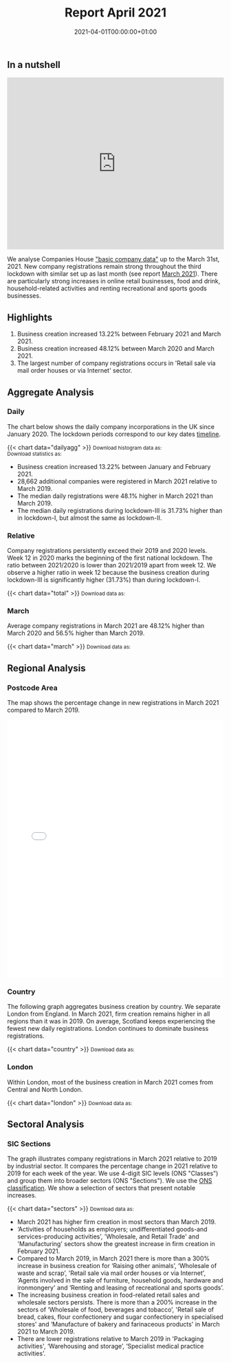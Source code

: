 ﻿---
title: Report April 2021
linktitle: April 2021
toc: true
type: docs
date: "2021-04-01T00:00:00+01:00"
draft: false
menu:
  reports:
#    parent: Reports 2021
    weight: 5

# Prev/next pager order (if `docs_section_pager` enabled in `params.toml`)
weight: 5
---

## In a nutshell
<iframe frameborder="0" style="width:100%;height:400px;" src="https://viewer.diagrams.net/?nav=1&title=Apr2021.drawio#R7LzXru1KliX2NfnYAr15pPfeLr7Re%2B%2F59SLPzazMrKoGJECNFiAdsxcZwcVw04wxZ8T%2BG8z0l7DEU6WNWd79DQKy628w%2BzcIAiEMej%2B%2BkvuvEoxA%2Fyoolzr7%2B0P%2FLHDqJ%2F97IfD30r3O8vXfHtzGsdvq6d8L03EY8nT7t7J4Wcbz3x8rxu7fW53iMv8vBU4ad%2F%2B1NKizrfqrlIDwf5aLeV1Wf28ZJeC%2FKvr4H8%2F%2BfSBrFWfj%2BS9FMPc3mFnGcfvrqr%2BYvPvm7h%2FT8tf3%2BP9J7X%2F0a8mH7f%2FKF1w1JzJKMCILJ3bxkisEA%2F%2FH399yxN3%2B9%2FH%2BvbPb%2FY8JePs9fZd1%2F2em6D%2Bf1Dr9NdnAWxL%2F46aor%2FxtjT7yZavfKVTjJO%2FMca23ehze%2BmTctrH%2Flweori6%2Fim2c%2FvHm9y6Lt%2FhvMPXXLcRPQ%2Fk3iKl92rBPQBHKkXr%2F6I5XcV75XgnW%2B4NuGer3fZ7I5HvfA3QvqzZgUe8LzncYPGX%2BDaLLI87dt1I22o6zfBsZDChLfNoDr0H8pg6ii3x%2Ff5I4eXo86gCSNI7HjwrArRaYcqYi7X0s%2Bl6ou8YmC3HsbmT%2Fe9ysX5w0Uq6vWp0MA%2FxdoNtUkIUNaRxNjW%2BfnDNmyhnrcVlKklIyUkOt9dsYgRsYSb5fdFgp9YOfnK4Z9t6mBHpUNzk8g5FF7%2F1hpO8H%2Ff57SPLkBeoRQJoChxzAvY7Q6NSf37rjUVKlesWTPjM%2BC2aUI%2B2bpmjL0071fYuxGtMDrfNGRsihCawqtRRBEbzlUCfUmvwVHFp8bNmTeCAJpOR5YX4RynM%2B65qja5wE2O0NLEgv67uQLyOlUchvgcUYeV%2BuGQYh0OF7BemOpUgTaI1qxtNGoRw0v9D7X5Ms705AJ%2B91T4dghHU%2Fm5jngzuZn5bAvHbUDzRLV88wMXX2tRaVZV9q8tgIP0keWSaWro4hd7eiYzh732KbRjDd%2FnR1Px2pG2lEmt4soEKoyER%2FG%2BrWWAqQmCBN33%2FQexMWSgPs6h0LTNM693NpRueS%2FF0Lfnx7p7q2qOfgaDdT%2Fo9nrxtlu%2Fg3mIMCxBcvWJBPyBexBWxWB5P7doye%2F3QsMFeS6VbwZ8CwIjx%2BKYCRMBog%2FHjCfTH6abm2wJ1Wk3IcYNfr132MX%2Bz5ZN%2BeLCa0a36Dh4Fxqt7WaO9DdPVW4CyUXw4Ur2yMg%2BJvLsVkbSwhxsmFlX%2BVMP59ev69F9QoShawhUUp7jt1PLX7KktLttaK5PJa3jJVz7qVzIRI2A9Fqn6J0rh6UhRxSE%2FjYLCiJQwNfatmAxNC68prUXiX4URIJrEwAeCc5CA8YC0dXTQlO%2BSsXbyt0I25klczwmmdPilT5UOCa1mMPtOz06J6D1Dl5iS6sdIDhCnBthbpkLfKg63EYWATmHiDyFL153HCqtQMwF%2ByxKXsSZVULHIJjjhgjVDUCCdIaJM6MfBK1KmWRm2slZa1j35SobZZvBudk1K3EdMJNe7CuejiEMtdssHFxcRqhWcMpgLgapbJqVYsVRvv%2BivUqK3shSiAemadI0nvy4AziC3PZAm%2BqrXr%2BHTQJbaYHvEGCN2tRO%2Fnuj%2FhQZqyapxJ6VrJ5ywaKWExjavUH6DC6ncWPE64vAb3wnjEeh9nZ2sPpA5olLD0FYXIeLuRYESzl%2FP3WFYpOJfkfKMRLZfWDM9RvP0%2BqZWgjw0LF0diu2aT5hPi7BhnOM56Xk1%2FrSY9tQp9asuPD%2BiMZ94CFHIvlHsvjJK134%2BkzDlALtese%2F%2F3VqtaiFQRrsot6qkoQMN0BX%2BBhtG41gHPfRa6WTHk%2FI5SxmlEp724uQ%2FwgIzWRIlovEbALhkGUphj7BkoRdbsSu%2B87Qxf47QEt8%2BT6a%2B%2FobtrWRD7gp9w3mKVwgeebpV4gC4GDe8ifZ8QZXQeZuSpzGW3RAvxTb7L8IpiaMa7tkjTX09Hh2VHHwbmvjaNxjgN%2FslP6Y7wcwgEpR6smP9QvHN147VnYISMxT66K%2Bx1DA0vFew2HKeCJhK9a0vj9HXDv%2FYzcejwTjXblUtTL14ySKpM8hv%2FmuPlLd9M6Eg8sZ6IUcBHq5Ji4v2SKcH2zmLPJxIgb%2FnSwoyVIqlLPqchlVa4qyXqff7Q9Ioh%2F31qXNmnQsNhEQDwuqd8OtzreUfE89Pno24cZkmqSBn0fu%2Fq3P7MUlCDwJ6sATCC7Kp3vMrvWYUEqndLepoiMo0YCAQrLrxvo3dWtHVXr7oPh4Y4khDTt8CsKtN4HV1SP5dJWpROHRKRucpX75%2BWme%2FUDUWxZykU0YFq5aID62%2Fr%2BtyP3YAPzEYMNaeZ4TiWhplTg%2BsUex4U18qiMKEMUCqxQ8EsJmzQOazrt2MgDzLBoYkxM%2BOOK4J2CG8G444vKXyxuyd%2F40VMehhzRpXWw%2FWuqdxoimO%2FFbGQnAytCpGPW%2Bo6EJrWRPbwMiYOGOzun6AbuqQ5GQPjdDw4QMzoqn1cOWu6KQJ1v89Xhm3qQyAMdLFQzIeIvE6V4ogHyIGre2wI9kJav1mgy8zPWR33ruAxjru4Ssvu6%2BNpaX%2Fnqo0gpybgyMW2vuE%2F0QwPfwEnp8agRBmna7h%2FjBGgM6Zl9wtG5GO0BVnZ2%2FODCfLuXnDoFlO2H0jBddTzE%2FMZgG6tUuBcB3SSPDAXGwK46Jlm3dfSurJV2BOC7tPtQS5Y4ZDK0K%2B4n7iRUPHz0uKfaflLcRGKl2lgxlMqBWwnYfmCR0xLY5wjLVp1nbNraRanFjg70NmAa%2Bin7HBVrNKCpZ9UxnAqGToMQSX5Hq48FX4aRZxwz3gsI4H7Fs5CXg63wU0T%2Fgdz8GHiHipx1ACxUFEOsLu5yaR44idR7ZVirc9Y4KuLmK%2B37%2BowPWAtEVMAlj12mjoXzfN28Z1UpiIYLt%2Bp0tyxQg2EPiBrsLfPoDbKAeoh1cm9ifZLMBdt3ynUhO3NYoFbaY2d%2BlPuAchyg13DHBbn2vXMDmlqhOt%2F9K%2Bt2fbtp3URV4sjAflHo0J9aFVyWqGpQMAXodD%2B5Snf8hbizD2FTjfC%2Bxz4wbAJwoniQ4CcS9Nyu9R0mTVEZfrpr%2FklPzHdq4StJKPmi4IyzE7mOb4POJNGWVbpJtvHP%2Fi1D32VPlbxKa%2BXGzyBQFfQ4wbCvn7skJmeAQWOSz%2BgrqLLfJSfnkkRrQSUo7L50F%2F5M4KNKTWheNebHm1rEW7Ntfyag47KjX2WBMjkEw3ESblIPSfN8%2Fhk%2BGdcEJeOML36wiNL4QDzBaWf55jpIw6fQsbcCndVIw3QYgHrnzAfUDoqvIli43k9YdsKc9LacEC7yAc%2FIeOA805JGWsvigZpRXm5itcDk6IP%2FxLm4MEYF%2F3X60ibXvGed%2BDuZwTxk%2Bu06xeJ3sa8vqgeE6ObE36IIdjajUYCIkWxMiaS8CE%2FmzGJFyvRP5T%2BE2Xai4crdvKRUphhvUAdvJGJNi3tug5nduRBWZeGAx3mRU53wPk8U4a6qQkAbYNlOdKfq1mPHySUyazLgqIOrAcrInbBi9J0lnzyFBnxm2MJBY5%2BSz3En56qzDlrwKcCv7OkYBvcYnMgtDKkWWKdZwQ1ms9xplrkvr7t%2FsA%2Feur1flYdWd7ec3%2FTNVm%2BknhDtnSt0EzDtlUBHyC7Hi2aX7IfDymSJFZfAEXbDu%2FNzoMXRyAHZlWXrStBsdG5vXQOTRCrr3PQ0fwD%2BzsKA0siYJdtHcu%2BrcdMBmZXvd%2BgYeQvxZT1WfI1%2F2Me3A9VJf7zuocCHf7rbfga80y5rb2BnTEAWvoTJnhMFu57n80fDn%2BTcDIlKhFDm1JgTv3hTrLtodzSymVZfiTw%2B0cXddcxYzcuf2ghDIEMQKFv%2BbotY5v%2FSw0AYBhKfN8Yh%2B1fylHm%2B%2FuW%2F1fm%2Bg8a%2BtLC%2FPqXor8zWSEf%2B3xb3okH%2Fl6L%2FZ1U3%2F8IM%2Fz9%2FvwnRQf%2FEUGo%2FoWe%2F0dh%2FPewQPkfr%2F4ndf54yV%2Fs%2Bf8Gk0b%2FGyaNdW%2BzdPUOBSu%2FK4h4iSyG%2FUdNsvyj5h8lb9P%2FfPwfhdM%2FCuIs%2B0Ol4683yb7WQ76%2BBAJY8rJ%2BlyH%2B6r77%2BkUxgBYvafV%2Bvn%2FBP890b%2F2R%2F4mf%2FFs1SP4f%2F9L89M%2FW%2F1Mg4F2aP8PZ%2BndiWPC%2FLP0wDvl%2FkpO%2FF61TnNbDJ0roP%2B%2Fcj%2FOz%2FwP6IghnVW%2B585Z%2FTZ1L%2FEUDxlcaiu5PxKSqsywf3rJl3IfsCzH8iTv8L5Svl%2Fn%2BJwFD%2F6uAkf%2BdgAH%2FqwQM%2B%2F9mqMa5vH%2BGanLYTqMkpIoP4WkyB8ROt5csIL%2F8JdjruspnqVnSDu6kAOjdsJNmpFZm%2FWYsVpJ%2FYivZS08d8vT6YcmeFVKtfGTSe6df%2FAi3Ilr9wHZF4aCkJEHEOOChjAjRunmcFl%2Bj0gjrRtQo7mNomjqQSxZD%2BQeQ7ud44AiFjwN%2FDsa8KLUjEoW8dszOaakqgNqks51gyBPCsOunVpulYCObBn%2F8CmstluKflEOfLywT8W0DwQatYEEaV5hqFH7hEmAFuoaEbyzWGYxIqt1SALeVfY%2B0Vu5WNfyIlVd56auHvsjK2v4VanFy1N5O6Mfac4BpQ7BOWzkhQieZnC02ubdFOEIiOrLD4GXyhGjwqc8glsKHgON9oHBSRRJaRxhOvhiUSTvbx1tjKGGPWCIS9aT5pgCnoPp93Nl2W3guGQSem3DjAvNEVZUVP4%2BkDISs%2FxVh%2BcNHKbCRt89r0ZpGmSCg9sAqKwgm04xSWJEqniaovIxPT5k0OoL5qqJ%2BDCc8qc%2FVVDDdgiYWiImP%2FrUmpaF2f9qvR%2FIK7ikdQ2inEOIMOU%2BcOYt%2BM3k3RNh%2FBo7ZArJaZz93v%2BE1eBVY1dc%2Fhj6hQnnZjK6OxwVSKouFCrPXM6GHzzCyOWUiWQbdi00AbkrEiFiL4ADOt%2BSbYLFC6B8QWxg8JjyqdOJrjy9jDdAj%2BS2DDyGUIetEWK%2FxF2mk0UiI0LXHYAoi6zmbdZsvly%2BExhNubRp83Dke62dKovA5%2F2oVjx1uvmdk3XtgSskybzfMtg7i%2FmG%2Fp2BYsUIrWyPV4dBfgMvfBePm5BYhjCrHVoOpma8jv9jKKBsOGToHfxs3aIjlDrEUy3PP59v8xe2K57h%2BQVcrsSjbnyJGUk6FVT2wFgwpLreNaVor%2FSBvBXRO4mnlQubAiTuiDcilH5zyScN9dZnmxgNoO745zkJlwft%2Bkexbixai8Qg1qdUB8OJZYGB2aBYZ%2FeTKwQ8t%2BaCe1QKHESy2%2FCU7QjCNSsjxhtYDwejAqkqOKbHnL0Qk%2Bhx%2BXmYwVlx0UmNmSYMBe61GewgVe1MzFO7bnhJcPyJ6ySo3FrLXiVSyvuQ1%2BAQBAIJkYXzcAE6hkE%2BxHgRRaNiopSpdV2rHBhlt%2FuK5wivvAhwYh8wh4Rbd7UWL6%2FNxhii1PiD%2FA1oLdzf5l8LG8UFnIuprp8jnboeSKOqEffXhTznLi4lcV20sPAuirufX1ckngF7URdJtrv%2BMH8nHUjrNdQDaXRA7VdwGN1cFyEdNNm39aM2vVEzdc4P8MSQRpb1QZBScdUOcA81Z3C472WbeW3AaiY8cPIdf9JIx72zgHE1qnKLKBw2BzoeSOQn4aae3Wmpywc317DLdxwQDP1fAc9laJwAXknPOB2mrTcxDV66Thd0ylXaISrQAXz%2FiBp2hpR5X7NkgpQDx7WjHUJrIwQwG7%2BstNGRFqvIxtB%2BGPN%2FmFwMKwExGPp%2FH2yKyGJDgMFZypLAez%2BzPPy9evDsoQliVXUQvaGNH9ie7K%2B14hA7hZY140S8AyzCXsLw9mc94Qlv%2ByuApu8Cf5F0M7c1ZnJctIj0aGbdcMOvD7%2Fps4qknU3sw8QzDR%2B37HAnM0lyyZlP%2F6tScy5BfjL3IwBCjQLJ8pLy1XNEGQwvC1WuzGWSaWKqHrvzVLGBseG%2FEf2JYkuiglvD1yHNbNZP6hwsW4g%2Bjor2b2PfJVsqki%2F4w%2B21%2FPGnV25g9jkaMUFfa9X2%2BFQSi8uZqesryxGquKK3t09XzQ%2BHw1KSRSjaknpdRDcG%2Bk3O21caxQyHm%2BcEXMxmVMZTVYXNROQDV16ptv4%2FaRodnmCXN%2BdCaylopfHkBZ61b14x%2FL%2Frn53oO28aBsS830Fu6ywCLXcmSEMxfjMZiqwnjp2qwHg2gsR4wYzmDn8J145NBnBr2aJRZfJzOeo5YIMPeCDd3JXK6XL4fpme9ZqmIQPbHoKfI0iyi%2FkK5zcNJbAjQ5z0Rw8fAWTACoMb9WFYcRzDDTyEU2etUq%2Fs7AsBJxFX64QIZWH1UQ7T16Y9NeVosaTcIvWwFCD4Te6I2bweNEUNpbAaEZ9zNszvG%2BLmlYTyk6MfqZ8qy3MYdFYnQT1hgTdgIObv9oXS%2BL56DnyaAPgdLnCmBvDoMIZ9mwVifZRTSZHter57jjw9UqTqRzXFjMM2CWR%2BxzajW%2BdrZJk0YCexpgqEc4BKi%2BnHbR79rF3%2BxLAs%2BYrcBrimO8%2FayYcSyjaxTqalJJrsI2RuHQbMPYnfEL9VlA29VAZVOdaBql%2FMqUMwmP5sWWOx6RdsYfkT8riFjMHLDBr%2Bw751t0pF0UWOn%2FYVjHMGG5e%2Bsrk72yaOAw79AwYIhSBzGvCdLeMJPSl2lo%2FYiqXl0dHsadSJZHli4XnF6ZAy5YiFM9ZnoZlhceijdAogwDp0O20UahAQ8mldTapdhyqj%2FMZsll0bYoRGqE2gmVFvesbK%2FbAytRA5cCqkduM%2FYKPrqjCFuIKqPgGgbd2QKOfAZ9EpsP2fhMOHBD%2B0k2dpgQ%2BT7hh5RGKogrhpLVkxZir8yYUQmR0e%2Bx8Un2DbAN2GlSIv8a59sSjZhRDYm%2B1Y3c6ILAY0RpOiBAtLaVLY6pOdp%2BQI%2FShQVzH27XAR2p7TQe6ES9%2Bf73FQqjPBqMdB%2BsaL0xDjSwSacsv5T7V%2Bkkre5vXNRVLpzLIFYKmtFLC9Ozp79lQhusU9a4mw%2FUMkn5cHp6Kv7Jdw4L1R2Uh%2FsgzGFf9eTH330SxcEgb1cVCymwSwdupMfhsw277FW5AjnzY0%2FFLgqlpljbdJWOxIOJ6VjMYxqJ8zGPDVyJ81f68rD4C%2Bu79cLfnAQIgsechPgkM9C4amxtetTTpNpEUJoS0ZkuDzoEBMkILRsyZryA483WeHxHPS5geuZ3COc4XKStTELAZ%2F5riR8jN6wOGKi8lkyOWVeo2BCc%2BrzlkyyU3tub3GOW5WXEyB03EkKyV9yZGRPaTd0%2Bss%2FtCkaVOG2gvcY0uRUP2cW%2F67erL6QhuxWp%2BP%2FFd%2FgJV3L7jiWMk%2BvraWRD7ArJZt5nN9oNM8QC%2FfcyKlt8jtn%2F5SCETcGB12WgCNTf5mmL93jXES6%2FaWuBmgeXvVvspcIUq%2BBoyuS%2FYbgbZ7b%2BqBXljwPkYiGZ%2B2jYkD4rR2NKbMyChDESh9kvG731sKK%2FsbY3DYiV4oCU98dIGBy9apu%2ByuO%2Bt5RbS0hbnwxRwexL9YWBWy8g0L7a1if5B3Sh%2BzgoFpdsAPeJacSFVMgHaQ%2Fx6nRerY7ycJ1kltvAHhWwxnV00ApzTxUrwQxbC5%2BrAQS1PdLadyvdeLSYFb4iT9YY3fxB%2FWTsJE0rW05tyXueqAQRm0zHHPhKkmyM0KYthp0Fm3OT3ehGspbtIJlC0SsoCjE0OgYoAa6REKElMTlk0gsD0wbK48d86pHZJvNC2l3vmEw9Tg3hVsk2Y4ZVgsn20D4N1gahX5dGMLMm8M6uXEfGim4Cqxa1Vw3bRaRM41sGKtYGsCatPkFyFyngkCU5v7ScVXBy0l1W9Pj67Z219zo6iNG2%2FrHahe35yJF9o0AOPMnVr1eEBWymudB72lOnhXL7rkGfxzNpaRE1VIXkAX1XSlAbT7sFu%2BIO%2BPQl4t7ZvGRpSi5UEE0I2O7fmKq9Deu%2BxShkRTbpB6xNW2lVB8FKtbhem6%2FAiLvCNi5P1EedyrJMpCG27Bnp8G9RrcYtuMrJCmfiVP%2BQ8eSYVgPAoXPPvqT1LY9vAGRnmJq%2FuIjJ%2BmJqCrS%2B2UkPJmrNVSAskiUbuBurR8ZxwXv58ElVQR0O3nb%2BQuBqNxX%2FB0X4BCZ7iR28wNG1jxMuT%2F4d1PrPmF6ZUFPcHiZUOVv95nYp4Mq4YVpvTBIFwvWLzqvCecPVWmVkqfPmzrGQnIbIiUER8zQacs5FymSwzrEVwv4XMA%2B6npUBEBEX9qUH%2Fsv3jhsjtlQyjRWG4rGBvY4OK41eKeJJeMSn24TQV%2B03lFbzrI%2By2nQ7Ayzxy8rxbIO96HJC%2B1yBxh%2FpvX3peOO%2FRUfLze%2FAOcmTdjXbtIXllXCt0VeIZtKHwfib1WYziLcfOLTUgY8LUHApS4bMOR5vvVfMa62L9AX4S7c8AvTl1G15d84QHm7GtEf9iVbqSerMfzatlkn6AMox35VWVTFwsy7k%2BzjAxQ%2F8hmnY8094vjndKn9Ja4o%2BUqWCf0lspZ5PsQv%2FZLsQ1WeA1Z0SQJ13hdvpY%2FbXbj0x8YMBWoD%2FOPyfr687rfTNXCoTllzY8mSp4haAZ55tp8N7Tfmjzi3DF8%2FnZeDzhjU2wINESHzH07LpGnPdvQ007KS4%2Bn1n7pNtY9fCRpDWeeXXky4bCRZGxVJgQ6KEi4f7Zj2B4jW6cp3a1OEzvGFZjE%2BsVlXAAH2L1LF2wLuAZ%2FADxicu0wTK%2B1uswP%2F7QrgvpAAhg4GPxd6%2BLngykug6MywyuK7TTFnhd1PNLcLIPLDwNVYDIkMfSVx2Y5Q62KC9tI0sKGvq4dFF0Ezx4yVY4NJxTDK0LJT2stp0LntyTIjhOP14yJRf7lK4lR%2BXk9Fd%2FWSbFIahq7ot7XQn67%2Fwua8EcSvHw2YbjkcHonYY1S9weOsTYAFtkFUWtfs5IuPJHaa10vNWbr84eXQoMEVXxhUwE%2BpBHtQPBn9CgEy8jsfBTJp%2BUmOvTCvezJOpXqOAX22x5nozchJv1zGIJVFCt%2BWFut%2FdtxBeZKQHGbz3%2Bx8tLj4vPLNMJM%2B6Z2r1U2BirZajem3jDKEKIJduICjgn%2BgGp%2FNJQ4QmVWQeq2PL%2BX3auzKu1jfLemFqeHUlbHWTvOanPwH4b8o2oiV8NsXmq4%2B6fTuFCXHhD3mB2qicGP8tuYakrDS4RhexzWwr4e6sdcX0Ov9hMZ45JLFZu29G%2Blt%2BYkZgTp1XuIv%2FaIQCLpmL788aaacZviheb4Z4xH7mv0cKTZONNu6HN%2Fdg%2BE31uuqRFWtHvJ2nsUs1HkYeb56LZfRUpJW3TxwP2tBX6T9%2FMTFeB380%2FrY0GpYMM7zRcVQxhacauqdv1GoKti%2F4bS4jAUdjdd7gINjEn5KzbHQ6AWqUfS4Nsu5bQvoS1Rys9Rpe7%2BX5IjNDRz6rbZDmd8oBMJ1Px0fQrme5YvRRt%2FxVZzTJ3v3LmW2kC9E48A8Il2o6u8mHZyFmfy0L7xxi9adWSaF0oMJw9vl5JbcG5gMA0K8Ogi%2BpBdj5DFQrQXyGcoFgj7N7YE9ozN9xLATcMWsaF%2BXHsvDnH87C2hOyZzLZc%2BFyZvMDnn8hv3MgH7o9DWZJLPThSKfB06jyFctNs2Lqr4MHtTTEqgpSqTTR02MASeVvAgBO2avRPpbvpADYcJmFuuhePBn2Cvv9EFMXHdwCvhf7OznPesnaoNf%2FlrZyfgCxScPBVBisZO%2B3BofG%2BcPq9Cai24R7CkiwVlmOUofezS%2FNKfwef%2FbQFeYbfWy8pPfCfhjdk%2BffknQxNBqkL4jyot5%2Bu2WWrEdv9Fqa6Om4bNn23%2BC89zO4d9%2B7rLuVsIMZ3aauu3QOPd3VdXaFAAf0qEyys12YyLCuUf1tiPjkdGV%2BJuk9ceYVC4OxDgoWLD0dPmDloB%2FOY7z8yvSIdLx0TFfDa7PtoPTmXzL8lpKW378GghCq5NR2X0h0taTHP5R42652UwyTeDmfCKstdQ8zc3KF%2Bn%2BIjXSxfNjQ8%2FP4nSyI%2FK%2F2x%2BHRGoMfDIB%2F4eKjBDFHQrrS7lGEMgCzovcqpiDI4z8BiyjZEx7L8JSpyHScDDq7Nc4Tf41ENxtdcYfG%2Fbp79ZcYC3Iw%2FEUVfux2S%2BOJjtYPGu729ZegZIYGstGzADC%2BrzkUvusdZCQK9FTASVv4kOIGQGnR9hVsbRJIc8qqAakn9tcCL%2BG%2FmzHQBMfGF4e4nNNqUNUgW0CF2UP7KPiVjlKvEfZIXdDs3uH4578PprbSF7FElztNpApGq1JsBZfch0OO%2BsYWQ8KLs48JXHTLKXCNHofDQeMPmjDoM%2F4LZpK%2FD52JibYK9lcp7rkOnKrEwO%2Fv4gq4DlWSlKpg1rKtob9uJRxqsDp18ro8OQdH2MQBJEL6zejoeHilkyp7%2BfnKuUpcUd1EdtzRL71evQmvxHSznNr38NEJiIcaQmExfgLr40pzveZWw%2BMwYysiGQ8L61cPbz4ifdjria151mB5wM%2Fe6c79AqIPJw%2FmRz5YxEXiC57mn3pbxQ%2BH%2Fl4%2B108W6kG1LMyBsKSdUM8HhsKh%2BBURP5wQbnyHCC%2FJEse%2BlTK7mwyBLFkcd2tPqYCfwzALUIXAw%2F9T5zms%2BUA7e4jXDcM3wb77094nzgF7qWdMNujW6pKE7wR8KcqIIh%2FXh9ufwyBLBOLLj409NgIayA1omdQucDoIt3peOqNd2ZBpOCaVD%2FVj7upcQBnp0Vk5RiTDkkRVUUW3pAk2EICSbC462pd0GdOq3aAffwgr6OXlV%2F%2BKP6g3Yit6uva8nYFxzmMn%2Fpn82RPlJAPHQ2U%2F0LubknSmsYT%2FuUQU4qZUmkSNz%2F0KvUk%2FeqQigp8UWxGjeJ4BRmyfSFE7%2BOoL5jvT6U97uxafpYkcudjXH7YhVpjffvkLP2Ej1kYEiJifkS0fvFZRy5L9wZW%2BBnUlzvnn%2BRVQbU5EDmhdTwSrrSQGCLn8PUq0OGqHz8jzl1fVKGrIDVqN6sO5vqyDUusXNVTbPsg2GRbev4gzJxMRCmruLH6kz2nHM83bAVlfpL0%2F%2F7UOYz8b0%2Bd4%2F%2FT1Hnyn1Ph37z8W84Tm%2FfxHxX%2FY%2F1zeoD6strIdP2z8h9vUcchG4d%2FSXb%2F9br%2FkoL%2FL83%2BR1I8G%2Ft6iLf8y7IX9dJ%2FBw%2BW%2FE%2Fi%2Ff94r90PcAF93IxL%2FQUVgbH48u1%2FSvN46e7%2Fcb8f%2F568%2F8f3%2F5xh6P968zJ%2Bb2beRV7%2B5Prj4RVtQB%2BX7UvZ%2FzWM%2F0jar1M8%2FDeD%2BJ8U%2F%2F%2F5%2FT%2B1%2BH%2FWgv%2Ft%2BX3y%2F5v5fcX7l%2Fx%2BHJxpdA1fUIsmcvjwycRMzmUrwmkcGrSftn6pLi8yhLC0LIlTeR6lEKVzDaelqcKkBkYORoVm5K4dffFiLamlN86Dk40PEk7NbjubezdThffN4kvSPmDLovC3Fyxg8bB8kcvbwcYM4g%2B7htCNTiCKoi%2FH%2B7PjgEBJOCoBzHgVXHqk7BSiKY4E4UWTMA56mrd9%2BZ2jIFsH2Sytgt3oXTPLQorkXqFbq8Mq%2BqaBEn%2BrKqAiseaSzl4o1hf4OfWae4ORTDTZl0OsDtGTieD8ApDs7hyrPgJeg7GaiWOoypM4Zj3HCjn8TwJMHe23DtILnivFU4l%2F5KoQsHnlESjJ9Bd04ATty3fzXPLBr1awjutPDsolHjwtEvlSf2Q9A6pVkt9Q765e4yZEfOokKsJHF86gRjVWA4yQOxVp8dpkT8H43iyJUDUD5fTDV1Uya3dgjTw3xc%2Bw8oObWWdiRwYDm7AKljFNDBCXU9T5Yg5Ti4az245fsLe1SuZ3XJGuhusAeeIWYOt11ET7TzurSyUtlNaGglyAtJ8Ni4ViLneNrss3fj46RarF0oWuxPH%2FpNodXPQdNLFLrSphcL7LD0lYJruZO1tJhfiZ7S9IwxiSCUwNjkofoIYa49odXWKrNkRVVHyO0ouLsm97gnqhZ0ePRgnz2J%2BI98H5nfLrREBvANwC7bzePyKkjavtX7fO3CrJcyr5iZWT6Tyq3Brqt7bMBHzfIjHUkhXHE8wfGkHRZQhhdyAKI5H14yzy1f0oBzBOeORQHxQM0eZj9iXjei%2FWca3lrCf2rj25eL7O5EY4Av0kUX4tbOX8lKLFnJ3t1sQzXQYw2lILVo5VZWIcks7IlghL3UfjNUP92773Y5NN4KvuNawF1H%2FCWdamNmnU%2BA6WZHZgMIP2gKFPvsuj8hBJnayX09dPzScBzBqENwDyRbvkz1HtXeIupjgjlikcJOgcea3DYcBjQ1erw%2F%2BT30ZYdg0APvfjGRaj2RQTLZqML7A2ZqKMV4Ts0UdKVd2YnD4jX0l98P4%2BMB4fD7N%2BKTqyE8U4a8NtNAhqhnqCmAQe0NPTkQ4a9I46ljGO0%2Fk4TkwCM9INpkwjnZsBdhdvJIO365dnBNfvkfeFlROZNnK57xlZ0%2FBFczmQtbPDeuXQQk7jytFtu1pdZfB9slkDhX6uFRnh2dh531t7Xjl04N1CIWD3QaNhtCn1vSF9XX%2BKdjKmnB5uws2WnJPlJ3SidCT8VpNY9Vp2wXtp%2BD6wLJ6POmDnRD3eKBolLZrRafJnP0mPAh6qJYV2R4OE27mwu95%2Biszv4XxQk6Sl%2BCEpu6mcMxqmDeX25JUx3IvxSLKZhRU14E6M9dh4%2BVqbGwO35LasZ89wpZ1OqPqZoTUhvnowSpEzsPKXakBTSkdBEWNh%2FMOK%2BHdnwxfqy0%2FeffSZZu8FGsknGfkgA%2FBeGS6DTTox%2FfXT3qxMJmY6QLXy7r%2BdjPadGIQzAg1Y8NFvmZ1Tm8UqTtFU2BmdBWTtqe%2FOVEy61Df73qKZvz1eeQAknMA2R0eQTvpjSrwx3gXaF0vRjkSABe9ufjIuFkpgWUH7t4dU1mwwyB7SitV4PZNDVONK8Bk6Pi98olWx6tuIpJQTUxYDmclVugvWDzCdSRmCUDQV4h2NdAmH4Xcg%2F0MUZ7IyIjQeDbdhN5Psb4%2BwNedDNAUUl5ipl0J12IKgPzkt6OSvCfCwP0F0O0UvRlkHF1vYrlc2MJkV8Gz7Q%2Fey8DObhgXAIcBm5s%2FQ6MytVOp0Me2Hxtpn%2FIuG2j03uSrwkZeTtXjMqMPXi8E0sp1bMiaT4jIw2%2BLGF5SrWS7%2Ba91EQSbjeaZr8weRC9f4VywKAPgkDwmLD4wKEk2Ino0kvtqTFT0f6aXTStHg59mz8%2FDzUpEZ2jMq%2BmA%2BWubppXLaxIDPjW8Wa%2BOxchCM0p57UZJtHA4I84ok0KPPfVugPRGjkaRR2vhjXbZ6IdIh9hPC7mI8Cbele%2Buttg5%2BrKpHGB55tYgYRQo99SjUJ2GM0XdSmxosQcwXg95JVs4vMvNyf6Jf%2F6MQsu1PLgUg1V1iFl3Tadt9G1753S4a%2BuXflExZzJeWtTCLsN5%2BVWQrjQrOnne0ZrpeRB3ciovPdw9WKOFqDmYn0thvrcLh49ulIl6Co9iKDJBfriIVfLC9Nh8J3e64qvVilzoQ9240dTAIiW%2FTwctjj5g759tzBQe1weDLIvSQOKEHBgYgHvECC6Sx8sRE6Al7H24HEbJm2P7ZWwf2CEGpFZcFeTT7z6F0mDaFueWtEhV6%2FpXZPk9rcZ8n2uX4pvZw4FPsXxbff0ZMCx7HI1iltO1Jsf6kR2RYUaN7ZDAUrjn7L6FYSQycD9LSQQkaQVHzA3P5e%2ByOh%2BB914gmlr70LKV%2FyVdJPIFeazYIZqEgySIAUOFesIsiXJzP30ycYNk1OUhi4Rn4XMGqqQEnprkDfWyoIIsP8iOfaGZincNjCirm1yPMMBNNaJ8Puckuw4eSsHJeIVJrecEB81865w%2BuG9ezwjjCp0hMluRvvNOjcgSNJ0m4RiJol3wEFT%2Ft%2Brp%2BlY4T0GevsWWqn4TrSA5zqMyXKsl%2FTWrjFRAXzU970YCFMp386DTRNFxCLy6SfOhkWjMpFPIcJGo1gTRZGM%2Bt4Xjji85BGsw3qzvpClfWkPx7vJ%2BBw1z3YlMr%2BJym33ywgs7mmhoJyN94JEbVd93nqB8HLiyYe0GnG8%2BaFQW6uqpRjiMGWRP1pUNmNFu2hieOBexKy24kieDs0AvB3Vu27Eo6pn7Vjh6mL7D6yaWeOmB7iMKGZaZ45AhWuGG2flselOv4UlsRZjPOuSoaMmT1l0HtunaNpOG1utp2pLZ9Tb5KbttE%2B2XvurUfqMMiAVWNSddG8YBdyQeSfgK9P8QO8a4Gcn10GTgQnINKZNzSf%2FmLLXFEE9%2BaJvFge5M%2BQ5fQR2ZA%2Fjqdpwbtx0RLZBT0WicHpPH6CFAP9gT6HRDe%2FIB05%2FkID5IqIiuh1EKb0Udrr98LWucSJdkXvPDClbj9w5y9RdfwzxYOkFxHvZ5HG1Ejw1EM4wu1%2BzSvEdsuJv1wVuDouYtiol4a7OybLwXo1j6ecPiVqEtiUsP9UjtrvDuu6ZqaYSNz7TRoJCGNHBv0N83iA1yosjp%2BCzN1m%2FzJ9JOZJAxhO%2Fn4RRYkLdSaL0HWEe2ZL04q1%2FnkNXTOwPxeV8YqeYtHP9nb2%2FEKlvC5%2FfGeQ0fuqL6e7vufI5V%2B70Vi0Rn3XlCxdb0Xn3FlYuq9lKCKeRcl47h%2FWZ33gp7Y96LBvgPQPGA1MaeOzXvhOsJ7IQBUaL8XpdC%2BbQjm%2BB2Y%2Frf5%2FatVCaMzzxqZwRMoaFnA3Zhq1fpOvP9sBseXjAVal6cfLvnhP2sTjmNg8oAnBMR66VTRV9bdLqqS7iLkrEJgGjDJCmC07Aylw8YrZJDVdzI9glsJenXsjG7EUOAOCXHiYsckC8DkYOsUN%2F7slCHvT0PAy3HAxWrHq16AeWil2GkrgO%2FNbD1V7Bsc4yuvIXhyt%2FJB2VKE7abW%2BYXWfIztSqUU87DrgwbWMvzUqanHAG4%2Bi9uBjaxgN62SDoTxVsz%2FMtf%2B1Wz0GBl1vgwu%2FXLWZ%2FaD%2FWJzQpWHy%2F%2Fp0ZckXnMM%2BX%2F8lxAkwL%2F8EoKQ9kD7tS6f24kSSqq88B50%2B%2BDqmbKBlK9DHB99yV9zehCvT2Jj9YI2t%2FXzLoz7l8p2Le45etfEv0V0vUDof1Bm1VzfFS92JqxXLBrPURk1atJa3UbOIhY1%2BppzWbWSznI44GVY5W9mi%2BkLTfEf5X%2B6LxXSPOaeDDAsHjQSUohIYeL5warToE%2BjIswqfY0wOxZm%2FR1nY7RrxOLxto0TTmeRsjUtOfRSphqC%2BpNT%2FjKg%2FpYTq2AT%2FZd9Yo6qc0RoXUz3htJlYB5EsEJ8Hiih%2B1hDYPKlZ76M1liEtAofOmOxXt8mFxx8FzPT0rQqYppH7EwcqUj0Gsi%2Bbab6C37EevqM%2FSH4muN2AA1TEaaDjEAYypdkgMMQDXZFRRLvsg1TyU5VVnkHxM%2BWmJBin1NmBSPIXcJAL3l%2FPqYvY0Gr1zcO1b7J3RIsINMdrlk8SlFIQ%2BwboZHCLydk6WfjKQk4Lia8VU5gi%2BbClW0TdmxMv%2BgMj9aeJWgQA10VyzQv2WlOUorn848aIAsDwX5%2BeeU9zArGd5a%2Fpttvt%2FrqsM6mMLPvewUNyDWaosRmSpBtUD0l%2BeCJOANrYd6S9UDGX2a%2BsKtKUIAIKbStOesT4HkvkQY8xpRdstg5GxBr68R8W0TKZz1X3QgDBQuL85S3fZBK6fY%2B%2B7PqL%2B36SZNHqS9a%2FhwUe7Uv9X6ZaV9pGpsDr%2BP6HORovIpJR55%2BPPdh4IYv%2FDFz3A8YdHoyY57DOZslBGottNWt5Pvb78Uk7Ur8ckLrXQjb4K5kzTpQvxFLbo8pDBwur4cKl2jfKqQwwEFoNBvZWPFKGicH%2BFa%2F83aAjoxDZa%2F6bbq7oseBKtrzW9ibbdlYM%2F32A1DATDQ6J%2BvGScze6xJAG%2FB%2FFOdAhuQnoFKy%2FF6etM9aD7tOfth4hHAp6uyKEi8xTmb0eDj4Ajfr7BimFK0kwm%2BfpoQFktev%2F2Bbe80Wy13HX7%2Fygo%2B6cIjEb0fTsC9mmTtMFRxDxqOrneovYpKw4EbTysQ0r%2BpN6fq5UKjut%2BAYkXQm7bcC9MJFFo4giNbaOKpj2S47XFBInIQZFXw%2FgiVHFnJjbRNwn9iYFZ6xYXsLoPIQ3zY3vgxSle6K3hl4BLKd9SBuDuMogG7J2cAfAgQLhIja5RUKhfO5MN3ju46IsAwl2jfQ6Ozg8rFdEfQwYvFT%2Box4SH%2BGF6u9qDmef6TQyIf1kSxBTSMxfaAOHbKXfF5s7U6tdpP8dReddJMGtgglAVi5l2cDrCvGkPs8aDsInqtgvX%2BwdbRW2H9%2B%2B3JMVgeEzR1sbNhE%2FtKjEbdN10747WIs5HElyEwYw7VGZpVYGB092ked681riP7GuR4MEQOYvkQHnUoqciBr7IPLA37xcIjEuBncS5aSxj8pZm%2F8o3Nwu4QzAgvtI6VlZ42JxiZBgA0vJzsB%2FTcSlbDwP%2BXFkG2PFJhWw14EBMFcLiyYQg0Ztb%2FMU9IQeC4%2F2Tqh2q7mYuoVJq%2BSXFTqO%2Bb3DlgINSRkY9jUfdgThIbz4SBFok2AgxLllWYvr0rdmO5qrynwWb9Pj1%2B%2BzhY6tC45NqOr0OpPQn8EnKClzxzzceltCs50P8KqDYcaliwA95SsHwbdaInkfCgeMq1wk2EfDb0D2jZx8p12HyosHwx1gCSpQibmGKR7H7bBB%2B56J7a%2Bh2H9ZWLe8J1tF1ws0YL5A9s65k6%2FHoREuZSPeZ1d1MqYw4q2J1quEPRxB0N7VIPWand4IE04otOnJEusYk%2BSL0RmgOMhcHa1vraf%2FHJz7cDNUJT755107Z%2FTRj76K77s3jUARVOnzO4zBPBYL2AkNwBGfPkjNGsYz3yKE19UDalq4%2FtFHIdSYU7NAwzB4leOU0T0BA7wZ8fBJ2ODJMWpMugSZ27RTD2oO%2FJf1tSJvhSydRF3PKsyiMlXpW2f1ZjVP5s3U1GW1Ox1sOB9EJRc5ol3E2a8XnliFFf5yvshbln5hYD6bPgRjumT7Gxh6BraHTaFkfCLfp88CgL4Osty6AD4mLuxqJE%2BAyKK2G%2FHG8ZbUBdjHvB0XQYMgkTYrAC5c3isGwWUv05QCJwsKLabmM2lg%2F7sgW6X73RVQ1RHqUJ%2FCER560dn6zp26ZfrDL8pGoPqRS7ZEztp7J7uXhwzE0lN6HVs0dJPJkBK7%2FuAmvAJewg18RluL2gnXfrmFiqhl9mKgUVCBlxx27cl4RfiYDLS04znwretpPxz8oMmFwUAKiydQkPoBiRoZ8ZbhO8YRk4dE4uwcumVBMZuJQ2UDiZG%2FFb2qMlGDjR87NoWv5M6WeFBszrhI04jeFYqJ1x8yXC9TvpxPhlLbsJDZTHj27qclJQUcSMwwMeKBY46nsi88%2BQX%2B4ZkelquMoSKUFsiFYJmnCnOm%2BXu12U6H%2FVdZwWmxkaBEd69Pg9PR3V%2FErKg5Hlf1LeEhkSJntNT4DGRsmZmcLXh%2BoWVbv5T%2B%2FnGfdBQteSSgas12O5G1T2zyRvuD%2BH2oSnI%2FHiZnDRRorfZS%2BE1cXbhRGa3evktOj38PKne64Ex%2B%2FVxldZBpoveLJnTuYATb8X%2FdiY14EZmyblr5mDHl%2FM77zB4vLCGSl2j%2FAVA1JU2OwpUo%2Bg%2BNyE2j73Mp2yNmp91pKABpd7Ena8SlpG0R6xPF%2BEr33aZHqMcK0LF11AQ21mjYsbdkWoWsviKrENGAQNRnDCcp8wLVll2yr3EQU0yBgClgix4%2BTKOvKplCQmS7usPCmeEbNdrcxDEXreBc6zFFM5LMzQr4homlSyRFWzpHBiOPq%2FW0eSzolLtraOUyKuxVymDoGbf8bNkESEHH56%2BWfU1bLHhkk0wKmBV%2BGFAHp8a%2BHdiNpoYdvhjok6l5M7c3K0II0JrHZuy%2Fzr7wKMWoyxrKH3xEnSkL4M1mUYCTmYCCgDsP97XSSCZhQTaKcHp7PoZJ2UO%2BS8ITj83XF1BSeyZUN%2F3jO%2FdQeayz65x%2F3bWhxoMSuOJEq0vLjcbrkkyEnORw4%2Fn2KSDkN8Ro7dgyp8RAejqSTKDmbcEq3Z3HKoPU3J6UCjcWUoG4XlFTUS%2BCO4WAxKpPVB70a7iFiOCYU3wYoji007R60ylfcfUU1kDghrDs7ioj8ofr9%2FI2lB0KiFiYSv%2BQT9QjcuYKPIzIsCRqlFuSng0DWz7mL4DS4Ir%2F5EsOoQHHcoKbFOOeSRcZoYXNvrOqprk1dwc6S%2FdDi6YXP8ERqkXUEccrOQNkT9iE7ILCOl2c8m3AQv4YxpdbRGrwM7PSqqd8SyxeoW6j3RmWFfw5E9Zfyx6y9dNw0xzcmFkn4LBUJah5BcDKU7tfmFXPHr%2BcAz2v2cgCvtt5%2F7m9XdyGoPDiLn92Y7BdbzbOrvVM8z%2FMi6nLu1%2Fw%2BX%2B9ufXycFtBzkeV0kM1bYNf3Q0JSnlxmrVEkDrpoGROOH469nxceMNf%2FuEVHG5XEqsLDFII%2Bh%2FCB9A2xJBp139GFDjS9bRGcOv05hRqIqJRN24neTJcJclexzymJskb1wFhs%2BLNeiWvWyORr%2B41jeTJNznOYoPg3qUSC5W3%2F%2FU80pYjNLvDGs4ZjZfwTVaDT82YpSYwSgxYhU5Zo6fQBHxjpzEwawFHIAbigqxfNDZTwoErKQqS0ZZXOe%2BySlWstFRkHYWEUOR7OCwGHHPMWDWik35X02W84R7tnCMZsn2FNQOOkPIqkkI8HfUOKtrAujyBhTF1aGX7cJy1fJNakiZYFWFttEdBCtwHQ0PWGXB5jeQ51GyhAJwZioza%2Bspu9Vw9Jj92V9Y1s3fTQB9CDpp4Xjzf7L3nk2zY9112C9SFWID%2BIgMNHJG44sLOYdGBn69cfpS4ktzKIsuUpLtmbnPVN3pfhBO2HutdXZw2pRNlJ7cSlEzSVYQ5sdPup32GG6zDHBzkW3gqoxsD09onXRrP8HxcA9cE7vTrw%2Fz4uZyaG%2B6u7ubFL12NYpwY7z0LK52N7vIHjRw2NgOJrWXQPJlhNe0ER9AkPTen2nd1%2FpU%2FXb9Y4cIEOGerMgw8aODUQLXPAiMgZsTxpkXeBDWKNmDR7uHAK9W6Pa2Km%2FxuRqi%2BrBpGA8bIrC0XJBtkMzHZKmXZum6XINGHjCg9dCp6vdiwKvpIaVJ78pOmVI1K%2BHzoN9bz5EiRkwdAUZOH1wE5KSsdfnHbCY9kmKkgN00o97gFGeZk%2BYLXgmMhq5HFh%2F4cLR7B%2FiFEm5xxJ1Mlb06YNQ0dm0QABZ7dZEA8pUST5cselHrHUCKyb%2FtHry%2BnLkmiT1%2BFes%2FqEpd3ApuET7eNwZnoB%2Bb9G%2FioEuMz3whD5OO%2BxqWdRFMuaHguhUfoKXUiugo%2FpjzQG7p1%2FIVBggdOjR0LeqfuRG%2Bgvr1WwozvESLCgLTsue3iA32jQevBdWJXtu75sCR3cE0rD9xb6KATMcpuU00Jzid6sCoX9iDkTT4MO4TexPSd5aLGH03dfyslo4WVmYyrKpkwRBJKn4dcDhJOK%2B7MUQlQMhem5bJhS4z7y9ANNtnc5eY3rgNzVbTlb80dji2rCxDMmNZ6xhA0S8LETu3LXohk%2Fwr9TLpWXUtE9GD6CAmRqR%2BNrPld3KspG%2Bieq1LHCiV%2FJZPXqn1l4beqmVi366%2BqXUw%2FJMY%2BsfnIJEdu1JULfHU9TgiIVsph40dV7HXsnlJO8C59w8w39EKh0g4qz8YIbXNsjT2LQ4qrYxjH4lZbao28pgPGK8P2yPUef58KtIRDZgIyLWECQmGimupS61t2D6Jn7XozlkS27mg5OzXbp8xDSVJyGEM8cxrX1QfJLPzSPLdDbdIcbUOqiqonIfo6JVC5Kn%2BDvhykmJjGCMvAsuo99yR3qpixyGMcfeCAr6ClD%2BWijRHI1uCtynuZY4p7w5Y2oYvNFOv6SD5pdXwGU2QJeRgD0sLBOwksFvNDhookyXqB70Yp3A9WJYpBl8hgtRYC32Ve1xlX9kpgnHnKsH1wKRv%2FUsHW48Z1uX1sTAQb1LNb2IHMO6u6uFTjmimfy%2BQiChI4xjS3kLbrDMEyxfsMp8S0i2%2FSBfnj8nh2e9CLPdE0BxJ4Of3Q4qwHeNmBiwIbA5bKYzxtlYwIVSfQ2OzMdNTn%2FIa%2BQInJkbL0S7koeXvaIuBVH6wrPv1Wk3xHfjOTaXELD3fAV5DQm8uhJys1FLz7NtvjErUZ0AkwDGgcP9wa5SREv3OW3wm8%2B4XeeFmQDEke2c0FncLbP%2FHcQQDt13bdzSo6gRUlch8uETuy6i4jMFdFqLTsKTUM30dTwJbEX%2BmvCAspRibqUdC5%2B4QeamJiBrpVmXuEApxqoBszQ4AgbIlZheYPXncjV0MYMg8csnJ8HyQIv1dxniHcEyCedR3v02t%2BqozdXmoNetKXnptqfVzB3WcohSVZgyGHhClsTXUdmRGBvBDv%2BLQz1brAC82F195%2F8MPlfw1DdR5n4b6MF%2FT0ALtLYMEHkr3CFYtiPuUc7DBWZ7mcROd6rpTnokolOFIT1ak%2B%2BrB%2BiueidDmNpD7YBSHgh7ORg34WNt8cEm72J8lDV0fP9JOp5O0Z6mn6RDYI1kHVnhIViVyzMDKQSjs%2FKwNYJmZOknx%2FuPAflXbYrb6EUCSZPsVTcTJ%2BpIWKiDwt7gem3O4SUf7Mo5rgfxt8McqzVmYuCyYSpm5kRaTA%2BghISc04fAH%2BghbG5yZBAXHvGXsKJZvRoM%2B9ZKu4y45VsN83aLI%2Bh7F0vpdyh5jjSPXXkeMXV47jzd9CZzMpi8Jxr%2BO%2F9FYaPO%2Biv8ZJ1pxYD6IDAN5rbdhDjI9VSGxBThS%2ByB4pwXvBn3eY89vAmqkwCKNjzOTu3pW1dd2v%2BstLDjvMXuK0jc2fQH4PRAOVMMik0y%2FzDulfAhGalxsVHXf%2BqBK75kdkfEZqA5EO54Ez0548O7ZVcjY8tanIFpxFqoR0Xb%2BfKprMANO13x3v4ebyyJbqyZO%2B%2FP7vJe8Lq%2BvObVd0Q8LNkqgb1rg1f2ZMHLlNEo5lliHaKPas9yzWBzZE0TnuNSI988Py9fqtzZda4kS9zFElSAENq1DwHSVsfXOtExTretoEwq6c0pBvF5ZalGq%2FMqVhE1tuXKnJ%2FDt1wo18oAntLkm%2FCLRTT3qKbww6wy8ICPRjrixl7a8hWu9%2FeB5ukMZvy9ZF0tirVistCA7pBQ1cDO8NgRjk8Janmx9RuQs0GVOXqf2mDF8ge%2FZ6uF3OmUH4fvC5fbL9FzyHOtaiQeYf7fNcFkxjZCJND6GKg%2FGETo151TqcsOSuBz3x5MNoaaSSY%2FyLLylU%2BvgBmPMM79Urf9OLel2XllcnB8DJhMGjjyG5weBfw9i8WBI7TNdn0hlxcUuucv5us%2FDzKPyjU8U10hUZN6W0H5q%2BuB9qyF2lf%2BC7EuZ0bxxeByg6bK1jDRiOa8hJbRp1xH%2BCQZpjehBZXKfRjkORQgbXfulwiy%2Bt5r9RhCuSPCLWT%2B9xHs72%2FinFqlX%2BeYbIHuQXCerWvKyFVi5dHGqP8fQ0c779RZbVXO%2F8m2kJXDVpkJ3dT8aU%2FbKmMIrizZpgVAhVcJDWNd7z4jya4Xrhy6VxA4%2Bd09d5%2BwAD6PiehT8EjGTT41KQIeXD14ROgDeZNdoPmGL9xZO7Hpk58Osfi1N5ukSEiDZa6JbefwEdKYGcmeIpbJUj7DgGtYL%2FYAktfFxeFa072qdJBDycoAqd0r2KncmkOECWk1NS4kWGH6oq4XM832Nb6j%2FPoaM7zxvbH2nxlURsAmMBXXscq7itE%2F06X1iIJaZE4MxwGY5wDY%2B1a31DBwUSuVXLEvl%2BRaM8cG1I7fMuqS5nJhEgErlQcKdFW12x3ZpmgoHqkJtWpO8%2FNxn3x9DAxJltE9Y%2B3J6KIPIUTnlOamgsYX6XfUzHSrW6ZdRerlW8KXHXqAdOen1OwDoGn3uv8oSWu1f13lXhLEwXltsndH1aRWnWcC%2FYXlWqjY3DWsVdaIKfDJNp5%2FJSJ6njFlWQ7QU7nKOb9GmvvkrxxMOTUeG9u9UNQai6%2BRtFtDgYxLW1yXCcz89Pqyu7HOVDIdxJnQZtqofQjDFIVAoaDjv5ibA8QgKrvSmfV9EeLYg2AZNP%2BdPrgYw8hzyU6dQFmT0%2BIEBtzLJkq1GjW9eIFL8wWwbZmM%2BYGV25NDRW9EaUQCA2Sst9dBmJJKfXb7PelVN1Kim1seeGOEdjG4LOejqeIInvMsCv0W17ZvrBdBq8%2FLWJPyAsdsRqzawkNMOuPpuwxd2XwePWetnrDi5qat67R18z02i3E%2Bt4677TluYtjxsVVVpFr6fy%2FIY2l5fJHldqxF9XH4nuCbwGtFxLrnPbuMX4DK8GZuvqa19Wb0j2u%2FEkVx%2FQ4SRz58NfiusGztGNEwwBs3p3aT98hk8uWQuW8rgne3wwbeGHMGGKmSEJGiTVBiesRFVOe5HivORd5ifflKz62wLgK8A9rFhqZLHltIfS8blcx5PhjYGVoVOc35z0tVFkUPqz44dWePh8GT24IkPpjvvrMmlcM08avuMRvgZXekzFNzNWz7gt%2BmKkgedYdKZ%2FArPJ%2Bf%2B2T9gF%2BI7RIn5URli%2BNHhT7nFfzhYExIjTa4h1OTPyzltq2I3InMHaf5%2BbucySSbeyRqxgmt5Lv6%2FfzYKjvzLQPz%2FFl%2F%2FD4H4xF%2FE4RP%2FWWH4%2FzXL5f9vcfh%2FK1h%2FK1h%2FK1h%2FK1h%2FK1h%2FK1h%2FK1h%2FK1h%2FK1h%2FK1h%2FK1h%2FK1h%2FK1h%2FK1h%2FK1h%2FK1h%2FK1j%2FhoKFof%2B7KVjI%2F0Arkn9vQRUY%2BauCKv8xV9HiYSvidN3m%2BqdrgbGrxi5fQBPW%2F1r85Pm83uu1%2FhVI%2BZVVmeZ6j1fwjWrclvz5DSAS%2FXdru%2Fxlw5V%2FowjMf6cPy7%2F7teG%2Feu1n0f234jBL%2FkDQefn9PV5%2FL5cv%2Be%2Fqf75Qgiox%2BbL%2BuruAkjFL%2Fl8bvfzrOjT%2Fd6%2F2dw2Yv9y45L%2FeuCj5FzuX%2FE%2Fbudi%2FX3v%2Bfygs%2FyuB%2Bl9r2P%2FztGfJ%2BQftOUTOxD9RySQAARSvIqwzrQ0z03M%2BYj8DSkr6zXXorOVw6kdbM5VnxLqe5ZKSH1JXCeyD9GizpkFOL21Z5fFevAfXsVzsR8w3pqlk6y1z8GKnqqPJCblM59H6rUbNGyPW%2BHylPQtkqTS4wxUA1C%2BJS2Qrrea%2BE1MBEnr25%2FlMM6Hmli9bBDEtMPONBkqnfIn6hGUjVB9kGedztmpbDemh1IzQM0BQedpOJQqRtLXyR644mwfpFMEqMy0GGUiT%2BWToONM5g%2BQ0EzsoXoq3DDFClpDUXlzyDUOMQv92aFBNtcbMsykpapOK8Bch0hf37CSyKQu3mO5kzg0gC4ZlIq3u2ktLMMvw21i2FxaAB46WBwawzdG6aO9RduIWA8q%2FapeKxcIc%2BHBFVzj83ESMGoO%2BviltiFv2m2gpKGHtkcT6NqcHgDTjnrHgRghuqHmYut%2B3CY8JiYPyk%2B5pKO%2FVQHe0sM4XPbT%2F9Q6oihXYvu5co0NviIbmjVfnQTlvcjdR4uX79%2FY2HyBbn8ULgqjTSUXAodspQXYxBKX2vqz80DxO7OUPX3EMa67uFx2uxcUzLB%2FoonFAzYoV2xfYpxQ6jwrC%2Ba2prKAgrl1yAI%2Beb7gMSKp3yc0CyQY5Zx7x0VdObs7irvBiwMPQIBJi3BJa9CKzl4wv2itprzTDbvE1Mi%2FuRkTxKwz0sehvD%2BFxWBJL7rjlCLQU1QaQE4kVuFb1hNrUaa4ID5ZsnU71xkQm2DLvE7mNPo3WbMoVRp9RVo1GEK%2Fwbc3gcz%2Fv%2BvoyjlEKp2hcmkVh4WQhrXKiZsFa8I71oq%2F63Sa0Fdzdn5XgQXcEclgEcl9k8REtGGTRAMTr2iFB92%2FWzDtWvK5T1uJPVTq8xo8Io7KOaYuijuKlMJoJPehJHORzZ%2FO8VkN2te%2BuoZnnwWDmPAosRZJhk1tRnKBt7FGRH7EF1AVde2ZLHrIlQUvYeBC7%2F96d24aBSq5zMeMF2jPA0pvfX3QvnjF3PXYnqrUAbDV5Cax6c1RoCfxepwMW7blQSJpgpc2GvNBWnSdyjcdA%2BM5e3GqsqF3Vbvor%2FjIH8mNxi78al%2Fc144dNb7eVue4WsFMdHndtzSN8wp19jd9DLe8dovspIXS97fdwPin%2FML9MbtjvAXnHCyvJL0XEpu9KvABLab2i8dBB5UrS8LRWLHMgTIX0Oh1YV6PyMz4l%2Bu7T3DEoD4h41esF%2BaAxRz5RJofr5pt%2F7Pj0ayiDOoCh3wxKJaH%2FWMp5pHQtMbAiRCV%2FvyuWNrkrG%2FEJmZtXrBtDAwcOhPjcBxwEiWj6xidOAas1eDVjv1PkDSi16fdC%2B04laNugbH4sgw1Ypzir4jEDyzvPX%2BL6KrQHq6nS7Z050PeausXdsHiRSYFPzPiCw7qoneLMfh5icGtEjyVN6%2BABRY2HzRpHjvvADQhNn2gNweb3T62GZt%2FW2Yd2V9WIKmDBMyQtpwZszsefpSfsn5louj%2FnV6YwuoZZtITxcekZhiNvvLakWpRPJ76%2FHyyfafWjqt%2BDJvGAaEMTFAKQkBdMfOFSqZjh08dv3Ku1Hsfw51Ebyg18kb672c71%2BLjz4ZugB7VNM7DW7jyDWq%2FgGgkMKotg8ro60m7eIKVB35phHtxZQJJZ%2FLg%2Fm8Cs%2FiA%2BS9x5HvW8GZDhpJusJZBHhsocsaaJ2eUr7ZDwtldoKk4wF89IWjNVP6ZZvdHzirtEC3QDyPBZJPBfteWS8mjklise%2FDN6RHdZjmSvpOjQxwMRO5SAG88054IykRUtv0AMyHJpSMErcOpQTCxYDyGf3mGa3j71qw8U1LkOJBuU4Coje41IuJ0jvnbZ%2FJDVMQQSfi8H%2BYEQHQ8hMLjojjvLtusIEe4uur%2BqTta5ck6zCpj1dxSQdNqIMqR8V5hNYahLYgTOGBj9PJus709Of7%2FKDKlzjvyEpHYJrBy7X0DwYjVpvkoz%2BEG7h5qT9dhl1NMVjlJ0DQV6AWP7IqYz12Ld95C48%2BYj8j7UmbGUBPxd78SfJXbXRFrc6CYHCR79dlypsMZzByO8iB8StaVjuXpsuyZaVVmJlo1bSXJaQqQvzIkKtUJZ9MVG8udtk3pxZ2%2F8l05tttRNgJx%2FBBwOZMl1lm%2BJZiDdNe5CKT9yAtUiJkd%2FiKorinNdrmttXBfDa%2F9wx1rUeeuYWPFfep%2B%2F%2BE4l%2FfKjl%2BnbvMV3pA0f6KMTizAq3i33RivHyyzHoF5MHlZwlTo1EYgnqMB1QeuAin5VT0wGLyAzrWDbm2Zilg9wDRfIa50WS2tNRygnDunm%2BPHXk3R8FCCeORbPvbmmupYz7mIPJQnf3kzQoOKYPp4rWGSpLX6n7ZIr3mnVLtPygvZ3Cd47aFxnKnJCOW5KhfevZrFiK5e6X%2BOiPVuQCLlz5KWE0m01E3PnUm2v87Kr8Xll2ToiMCyfZ1jYB90odpo1c9yxEQXGndzGRnDEIdfV5eMElj9ANSY2ajE%2Fz8Nb51SLzHOJZ0jr5xLPkP4AUvMAJAUMKf8M6Y0DHzZ2toqTUZWXBp51jsm6kuTHcEMI0aCuMi7I1%2FgrhR7bc7jHpHeM%2B19kAv1vpSK84P%2FdVIR%2FuyorYMb%2FAyVYof8IxeCvr6KN%2F8SdQcLh851nEPB%2FyYz%2Fgxn%2Fj2iPQ1cP%2F6xIFOOY%2FZdfW9U8%2BzVYXWNQegcCssXy3771j0rGNI97neXz8t99ur%2FZ%2BV%2Bxcwz%2BX87O%2F6pC679TCPrL1cz8czFg9p%2BLAf%2BW3B%2Fxx1P%2B%2FLqdT%2BMMbkRP82%2Bp%2Fent%2B2%2Bs6%2F%2BwxRP%2Fk3LQ5cX6F4JC%2F6wNcJO%2FXEP%2F09YL%2BS%2BXC%2F4XZa0J5C%2BWC%2FIfsFyi9xunNf7yRV3Iipe5o%2F9H%2Bl%2FQ%2FwQtpwMfMHHalr9x%2FYehLH7%2F%2FL9D7tEw%2Fh9b%2BloebKPSTpDERrUkzeSnyStXJajVV%2FG%2BgQL4hS%2FoK%2Bu1dIlNDpVxcXodFMsK7zEBxLbpV8qPmIWV7aDZCmgF57yG9%2FBaOm%2BodxCcvCXBJT%2BzbkQyDM%2FKJDgVwZuH2lHvl3G2XX%2Bz6IL0Bv4H%2FhGArG47UBkAIMyJFIlgAr9zuvkg%2Bp8fGJTlVwSetf1AQh3bfS8cpEL0XralAkvxnj9AS4W0fBjol2vMMPrdWSdidVYE%2Fa%2BgBnf5AGIxvRJe5K%2B5Ci%2B8NdS%2F7Byu4bajV0%2BoKEgHNO9%2BhnlrMQXWCKiYlD5oe1x2XBff7V275%2BpFUoW%2BMwzszApnSXaRjjBfhlWxes5rIa1zDb66LQtrQX68z3RZZ%2FkZhbHxHLcOdMsM3A91NJ%2F2Sp65fV7EwmVt%2Bnw8%2F3mAbw4ib1SYoVxxNnkOXvtV%2FcOSDraaznQmfKrDIbe2r5kgjuVjCivgeeS0qQv%2BQVyr5d%2BRRLsl8TlntU7CLs%2BpBAYa2zfu7WaLCY0HGJH5Bhh6%2B2AsLCc%2FkZNWvGo00fuNwkr3yaSvsjQP%2BTY%2Bjqgd9EvXx6i2bqnYyQTSxsbSoe0aqejzAaSTxV0cFNz5roLNjZxn056A2nH3upzynDQbvWi09Htds7pttuqlWpgXTpCXW8MpzAmfakodS1ZtlpZjnKaIn043%2FBD2F%2BIXMSDnk5KZ46jex%2BW8dT9m27OiwWsluBqNvDyMXpOLgtBvja%2Fc3srWjqS1qeYv1LVYdW47shB%2F8F5OYKPi0Yxjv0tyHpysYXbMNE6BnN0%2BePYt7yjPzdZeGFV7M24xJudIhWAaBI20kNz3ijqzlTvylmE3OIcHR419oPGJgz0TduqYS%2FOXqfwKCQvBy9g%2FBrefjWy%2F24e4wqsX8roG4fdFH15cWPJJYK32kS5Sz98bSxuNTH4XPY2SEYhmFv%2BWpGOSJLEkPU7oMVQoDWYEZ7c6FvMIJuvTylq5uI2i%2BoY%2Bl9CkfCSDgsqy6iyLKmhTb%2Bg1FJPGYR%2Bo0FgWAhfei7PfROMg2Ce%2BjpPkA1LHP7Gltp8vZJSuNcl1M4bM%2BTJ9wkHBW00Wb9tQDZ%2Bg3FfZ6KZx9jIGS3WDdWmYNIFX%2F4IoeQH94CPlSbORT8%2BIE8NOpPVHPE9RmSAczU8mQ4wINBdygEnR0G2VJgWlIVtdMXpUg%2FvWaLSaU6Nwox%2FZVWKL1N9bR%2BxLK77Cac2poj9iA%2BnnuCykUIGTppCOFxGsF444lx4b1DtDrlevv074JWn0WVXs7LyC%2FqX6xAUr08Cq3%2F1WaQeDz6r5yKxNur%2FiW1xfVVcmw%2B7IbbRhc7QANtj3GPRTKRky%2FK5qodMsTtrN4A4BL36YNDFp0RaRjxfQw2umkVVmzFgKSldADExjudBaIiwrLW1DHYGdZXgorZF%2Bxw%2BHz6YYr4cdcQrX9EZNKfgsLbNfo5OKbkYQA9gevyYDLMDewggXTd8bGZkpyUztKkNR%2FRik3MZALjXaJBfTGTqO02k2nsWa4wcUWmKPCtsg437jh2O1p%2Fux4jLlcSpGhlwqh9W4BWD6cFmub%2BUGNsG4l0HfP7EqcO9LGzPYkIfh7gbVhFC%2FG745qFNjf%2Bglu7%2F7iw37CEk4it5p6YguDFdiLlvVBcW1d%2FzaPQnXsKTH3Q9dlsyzxzGG4rB7f8USRMXk3tdYGmPAyrmhxCCOQO85rdGhBt%2F8QY%2BMUYIBKItbOdb%2BxeAHZNlFYrqyBwIhObLEp4HPGI3bLBqiR%2ByKeRLa005tEA8fYiHiGIs2aYlOVWfvxw5rWDSIvJh656L45V5l%2FjaBapWkYXCl0VoL76qH5bbnk7Z3P1Vt%2Ffv%2F3yaNrxN9jIft68XhjxJP29v7jySXmAYfsvwBNCt2sZcWnU7I6PMBfmwqiB9FEx62wjFlQhOSmzR2wjta6ZwfRl833ERJkFYMmebt6xb2%2FYpTNL65F1GJ%2BHWYtS%2BYVzF%2BZ7Ef38qfG4aZTvD6y1POmcAw%2Fh0XtGrJUJbtlGWFpdrHmAkL17lvxPd1FRY6fYzPPL9%2FXW1UR6u9tdIjy%2B3LnhSdO4cWvmhD7vHFaWaWEG0dWoM6J5d%2F1CmomN%2BkMB4t65rpH8zU%2BM%2B11z1pej8gkgxYbX4Tp4RNYyBFhbymfH%2BhaIzyq4MongZzyDRCF2JbX70eLHPaLes6ZFX0BdI1RtziQrLkZmiSxTo8Ul8ZMUtf4Cs9nQyniJA4Qj%2FpA02ciUktc33sLcy7hD5k0j6lWR8AH1PQjEmT5ZH0eun9oqNRbteLuCBbNXQfX1s%2FLtzlo2wJ3Me3IUEjGgO2SLDQ%2FTo6lxojriblMSVtaRyqEkXK9CK1tJQcUoECtt6BiUX%2F0rQClDi6B9WZoqmaFIJdyK362DLH5%2F0kvqvwJW6yyEYuPHG1byFcnzSiIL4cVck2hSQJEeQGUG6hUfbFph50vhOe5cVe78fIypam4t3Xm9qCclA9O12%2B0LJVrdAVhCpZ8t2bFaLJpPAVddi8c%2BZF0%2Bf%2BGaHNxeN17tfJ0Q2Bpfb9bTBS0hwt%2FhWv8tdAIaY9R%2F9Vmtqd743lAhaXUithlSOcwYpwXvpYABDniCOR2lDA1ggyC2Adg5tAuRdaB9U3UIWMJoEKfLb5h3xbFWwkliYm7q9Nq90x15VxlfJxLQ7Rs%2BvqtXwvWUglVSMzF5R%2FfntrUo7Wj1LV1ksnsFeet%2BdFpHLtXVJzSI0adVCYZpzFTrmF12%2BjkH2xdclBD1AkX7vR7bnXQXtUV4q%2BYuEgYH8jw424xKwwrgCzT57i4aWgQuDL1I7T26ALOepBt9ljlmKN8E5nDbIw%2F2mJ3gMjGza82aMVqnwOPGyZLc0%2B43N%2Fj3L9rGj3%2FaXLvQAmtfSD4rNCOLnQwx3wJgBhoJS3rbvEV87fjSTkDN%2BQRgwLEQaUaLy5YwwzR4FLjldycB3sQEmsoAqlkSFEUwv8QQqXKFliPt6Nt31Exr4%2Bu5kkwGtyp0JE99J9le%2FZjDSFuqJusqsS5mImtROLbehsTF3VzXt5CTt7aAOW2aqqXdghR7jhZLDibZqLkrbG23e1veCHVt4fymuTtsStg0k%2F1z1i4ODlWW5evzlOLYSe2bhEEOZFcu2Gwe%2B68oEOS2X0Xhs3GeQkaB%2BTJSoLTwQZwam6MRfjmX7osBvLZtZGUHb2dZ%2Ffy51Ia%2B2iZeWBoRQs7M1xsXfndSVOuRzxrURs8Lsd%2B0t27ohRJfmCXSyd7%2Bhw4FuuyjyqSdwgadjMeebxke6uDS9Qn60IoHrhpomecQuexJv7mG%2FJcwIn%2FtofXF%2BBcwNnxU6goBthXt3O0jv1gsWHthDIqw4DyrksQVoz%2FvmsfrDDdU1GJde8wR%2FQTD52%2B6UAA1NOJOVojx0k04F41Vq2pD08T%2BDQJnUMSv9DgR72lNj8C99diElFAfYg%2FG34X1vdKcj9NUj8ynihv2wyLzRP3%2B6XWe7WQltN6ohlC865YJviaAbdXV3q7IZ9zRz9dnBMx7hC7FkLR1AgbXeYBNhhrbjWiyrlUEG77fO44GTFxUBKTySWaijC8XZxUmPF51wtZMiX2eOuEpKO3%2B0W2eg8DyMts4g1HZ3NaLVA0xBMUTrDa45pHC7lfWL5rQ2RbKps%2F%2Fz73PHTexIh0xz33UnnmrnIiNPX8kHEj8IdOlY70TiTWmQa2cEs1FTuH3Y3rDoqGVqc6pzLF0ylPbTMy0jUoFIXt1eKAMiifZw2FOAPmrlNxpNZRBbfGo7qcLp33CG4lcpUD2zzDvWGcpuIrzazb5YjeV5bWDZtHfOFZ72JdGQtzpsynw%2BMwSUEF8JokCLCq9DHy9zaTk4OTVY90dtMibF5PCT9jfjSRr3lLdApzDjHhZ5nZrHEMhjpFFHJJoME3HMFwceIhU46Z%2BWPLJZD4Q4%2F%2FuATlnLGS8wMhuxMlW192ZPR8KqkmY3uy0JDJq7M6Fd6vdbLAzWCQZD4BE0cKldMS58lu2h5CUIusk%2BeK8gYRgL85r4uxXX7PmioAccThKVZXX0yBZjjiMjVX8nC6G0X1uXAsxVj%2B%2BW20jk4nruDcwvHDA5oYT2RkOFVnmlIUb4FKgi0%2FHgx4jDIUBXxH0%2FmXkrRK59XAbVEdBIQTzJ5TNJNTkpgUY%2FBpzkarfpFKzRDpCYPqhDjDixAIz3LRWi1TMvsdz0f5%2BRatLUrbx94VYJ%2BcdHd33jRTpomCJ8i40ELZKFVac7UEGbEAG%2FQs7jajS6QoYm04Yshq9PE%2BJAuGGhOpTmg3X0hmuSxxY6TFw3Lskj4dq1nuzKvscHcIDlla5fww%2FjDsL9fPEntElgoOgXFuQfWEMyyf9767bHGmhDtSUdBhBCbAme43jFdmPCMKZg7mbnqoXhO7Kuj2Nzvmliz84aeFVTsumn6wqKkVOY%2Bi0zwOJ9WvxqZIKXwoXeEiV%2FfZrlpc9E2p8w4FDUY91ksa87WJOcdv%2FYM8htwEBg3BYT4VFrOwctQ7a1Esmzy0mXnw5ryi2ktS2M0mr5LGaNX8ErleuhHtRfmFkYQvkvjTqr2dNOF9VBBjP%2FrkM%2F%2FCEX5%2F9rz6y8U5f927PIf3vPrLzXC%2F4x4r%2F9vaIQm8g%2FF0fPQSeHw2UR%2F9kQCOUdMFOsYIud8OKqo13SyENZH4%2Fb3wwrYYHrf%2FRh7a%2BMMuEzjjr%2Bhb8xzAYvpJbxxn2d7lTjEcaXreIL8rZKFbXNNmJfHLl%2BEioT2NOmKEUHpSc4oRUJdjaxdC8sokAQLEr1%2BSZ8bXKA5qEUq5BlFum%2B%2Bd%2F75p7tux0R2iYEK4hICGgBK02zSBsDPRvWs46WEJTjE11ZbOWx%2BZOCPTXdo%2BRA1WwWH%2BvL%2BelXq99vuteLtXl6YFmBrfCAHjmM6LuMwY3t4ZfzWBFmsXebXNDN%2Fc2e%2Fu4SY6IbmZt8om6tj406sCHEy%2FLXAcVtxUBQnboTKaXK7nSYxHDw86Eufn1n7ocCuLzPq%2B9DKFrW0ppHvpPXlDUmJXxcnifCDmDLreBgKy3QP1oqbtxMtSPetrWIh24%2BbSQHn82dNuy9myaaNcswPGVFnmIq79%2B6GqXckTo%2B%2BTt%2B%2BVG%2FDHm4kvokL4sztswJTypKshpD60B0xBnG%2B3LsB6EExTc7NR5zO26kO2Quv5Vp9Gyv6uSNClkyohV8JAB9m5D9sv4S62G4g5aB8C9Zyd4gMctp7zZ9fEyx2k7SWjYnZv87f%2Fjt7VgOIEADiZWDZYmyj8fu6Ex%2FFCgmj01XTfjKtq4XbppLsh99PcnQa96I1VDAfT%2FDxn1W14%2BtlUpLYF4dR3OnrRVWUdCpJtM6LaPGzVqkILwekgTiHAYXbwVl0hUXvzT8Rcj2D21LDXY8wDRyb719dnyM%2FKqSlPLcgUY0K0tTieR43IrYhN0XKOe4PSl%2B6i0qYTW8oKjDqt%2BnJBQyYUHzbVLdRiu%2FeD08W0dIp6a5KEW35dKHAlQ%2FOPP4p6CEE%2FV1eMbcn7KLE1G3DFB3obW%2F6j2t4%2FAl1RkssnzSPI27%2FBrEkRX1kwe2jVOW0aW%2Fu6ywTRYDTXNWjDKDPcPrVrtO4dnZqpdvLjGN4mKRllirtGIhG4%2FQ0tjvDNZQDE%2BhQYefG7S7XSqtqa5BNwMdjKexOHEAkC9SscprCXHgD%2Ff7VTR2pOqr%2FFc3CetjNfXPXrw8bt%2BnIXUh3r4GUbWFx%2BJa6wvIF0d9S6y2rffZIHXHOyoUVNhfz%2Ff72ZLL1ND%2B2rYpjCsZJf2IDXwSSbUayx6vDR5F29uCA4BLClk7UAyPhlrGj%2FhqmQwVBJhXa0eYNHoFmDdHNh7uj2hNPYkzUAiseab2L4m9MbpYv1NJBPY45KzvVWMO4coLKBhXw0%2BHPnUMVYOwdZsO8f43sb2qKK40NnHfGjvmJTGiOrE0yXmDyTD7DszOYiH4fC35S949Roc%2BMteMMI9AYnHpTmvHiM%2B7gwatvArHWdr1cP%2B8%2FN0QGn3Go7AItcxk0wJZwH7rh7XpCN3AtxyxMIa6mnn0W6HrjfmvsEMwX0ysQGjsMmBwHhiHdfaTMOl4pVDcoHobChR2SHQQeP9s50ErBaRogH2LTMdIDRZkOAtKxPD2LvBGe4cbY7G%2Fmftn5DVOYnOYLxWD4FsYd5Ym6nFNp%2BcwR8BmDjUb%2Bxa0K4veuvV5G9KkwNB9d6fsd13fohHr7ldUEenfuB2TEMvxXYrikHAriREUcTu1iwth9jlIE9nRsD%2FGX3abMi5keUwJmIu5tx04Fad66TtQyvbN9aPVQZzFEqAqT%2BgbBeOMIPYQKfij%2BDFGqmwZanJzE1y5rsPWAt2Dd4teP%2BeZhziH89NdzD%2FjTx9t915nHNHG1fd7ROBkR%2FH5UIIx71sU4sMwAOeI5OfWr2FjmQogcewMn%2BcajeX1NTLVES8klOuorNm%2BH1biIv7YXHoNJb2IB0a%2BmbYJt%2BvV5w4PG69mrxShDnbWrrVQA%2FK6xqJ%2B0AeewdqPX6BeFv1FtK5OGQTXy2m76S0nCZSE83lOuJYVBT0PA9aUbHERCeVcDKjUDP%2BbJRSmN0l1toOoarkTzt%2Bje220aUGlLH0K02%2FnCU15Skgv1o%2BeOLrfsOAZ9yQ0o3L1A6Xb8Cpa5e3FOZHuWRW6zDkZxQ4MN%2F0kby1br9Z4dBoJLUunPveBJ9SmkkFgrZElrtohlnvaKRg3ZfB%2F6dGK5KW8GXyG%2F1LwPmjvjnfe%2F6MTXlN5%2Fep3gflB%2FDLxymePO5s3tQTqYpuQChgfqr00m7gmU5U%2FBBIGtMbKLSuxS6%2BDUtTbbdbhVRwyvrzhub%2BDNL%2FCoqI6TpAi79USmQCdAlXPiJ2In1wwUz5Av5TEzLR4S%2BJY0%2BjcPcRifsTyXcpjl7jQrzvRa4MYEq6Qrt8RzikLe2Xn%2F4j1PXM2vgRWprvRnYITyZS2BZHwGeUjPx9ux4A0yj0RQApg%2FplPkssxyk0u4ffUTUYpFE2wh7RKzOLIswL5SSStZ%2FAJs6w2y6gyT6u2P0ap%2BuRHRetge8kGjHdiKON%2F1TsY7LMFXrTBaYO8yjHK6K%2BI26M6rOyYcld%2FFgO708CMyr1peoXcsTzjjHOwoXgn7obGBZzHTHvItxKMJJwtJp%2B0U0XOz24ByhzI5yprCyx8aaZW9zuQCQtAm%2FnGVRBa4QMhYN2mjyQy1TnpTbljPsdnMWkp4rOlDaCsQjX%2Fb%2BX7HGx58Bn%2BlY5VH%2FTh2otW%2BdM%2FwXZ63tu%2FFSC%2F4Awb08%2FoVDjgOQn%2BlN7aZOqzk043%2Bci4TIMAUBjDEgjCB%2Fyr3AtYSEtvdaFvNtVDxYH0O8PSGYmweY4MmQwx1gy3o7c%2BOdcb1ogW2w3UOh%2BNVOL4eeZOX2tzZ5b%2BMoFQ1fA%2Fv3aS%2BYWLsyHe%2FENcB%2B1RNb3UX1WvJXtj8eH6gv%2FjGa7fMOfhahHxA2pakcLcNzDTAtktQoYW79aK6FBUelAnB0buBE2VXglnNDCQX07AiacH%2BkIjW3%2FBkDQqv4mrmKTlmxh18e5jnl3QvdfAvznR4Z%2B94Tle3L36lWOK9t84hNRsMQ5ug6pxtCTTdpQgv2uGzhP2%2BSh2PQTzL%2B6ppW6OxSVCwY1KNXnEqHKtCTRZEifIS6j%2FIq%2BCpMWAbjYV2xxrLo6wQ4R2WFpMu6CsHyH9h96ZuFQhPB8PJNHjGXRhHmNq%2FMWp9vUktFWn9fuC7cGm7Mapvrz6HmKme8X2JmyjXiMnBjTqDocvK9MENwbU6QL847cSONDHej3rSv9HpET1yHR3w6OTxT9hoshPcFgJ8ZpzHnuex5lfUJtFqEvgIf%2F4uOppMxWpjZXhZfUaBXmaUtjd7co8%2Fx4iB9QPQNzIWmcmE821J%2Bu5BCVt3k8nFqeCrfKjCvda1H70ILmph0QZ7QA2AgbE8vH4blVkhTCcLZ1Y%2FItxS3%2B%2BniXzhS5GYOw6zBJrSrYLlrgjyACI9S8Fm1otMJzEEEBVgnPyGhsW3R32lgbsppwGg1lwdAX6RdWUw92p7EKycaXH6OjaHPD%2FEcnx%2F4s1ExXx5wRTFPR%2BoP5it3seNkHmoWDbxCZcC7F2Bp5%2FtwI7eoH6hCmgFefiV%2BTMd6Ic3fJ1Pg5zbfKVwCpC2K2Oq075Fc50OyMbtE6oXJdjaSWFRDcwB3KLQgYXASnYHgZL7W9of3japRidPhm7biZIuZztt31M0faxgv1vgkpzepBR2EQaVjfizfL9144W2VX2vcpu%2B1%2Fd9HaqHBcQ7sX1rYF%2Fy0b8niLc6NnLCIRUzN9onEf%2BWe7BYG6KJiuuH8HqElIhtlrB1s8r1SyKx4p4ga1AeprXv4Zu2WmKWFWSY9%2Ff57LgpcGvQuvLbzWwdOsnm7ptw2nWyuFzX%2B6s3vT3fLLrPC97PpS63G%2FpkkSRBK%2F%2FWoNiPxSo%2BtCRlC6roDmOFtZtoznz%2FdSxnvjw4ebJft%2FLxoE7Xg%2FY8Z8%2FGeVu9d9VnZjK3ei9Cou67FL9wC1kaMFdWzqLLELjqzASExTMIIArmwA8zKr6OiKbeGi1TEQ%2FMV5ujAvBpzPI%2BisBHwzLfgsuyJi1RtZ6z33tbY%2FM%2FslCHxwkYq9yS3MzDhpoOzem3hVz294CUfPzsyYV1qB2xXlxW57kMX1V9kA%2Fwna7UjAPVtpN4KtFDBXA8UtFvVi7dKLNLIwTAQeljgPd5U2cGLr%2BVy0864Qy8F1rhsWHu39AQ%2FMpfA6MkPCLagDqrL9rKWKH3xfWAeoa3CYM5l7ln6RnL8CbP4lSzCuujLXJ6EWES7WQSqjhzAoK4h0BTyQBwQPBgXFsFDBxqeOr%2BBG%2FTikF40gmxUF2iltkM4mvy9aRk3paPJ9JdeF30UPd5GoCX9MM4J1McXlWJ0o7FQgy3kJyryTYEvoLWy5UuoEojQc%2Brnx9W4HBMq6jNGCEwKunuHcksqG1QwWyJAIRa3DaaZW7yGO1JyfshOsgC5Ve%2F7Th5er2qwLN8bzJW%2F2T9Bw%2FVi9xsyHda6heV5czX262XtF54HY%2F4YWUSOOBvo3oF6mgLs%2B8KwdS7NI4KCax5xuxBMqUgv157ec7JWHZGqSKoYHN918488qUeV%2FdBRgglM07XByqoX9ZsyprW0IrVBXG9xNFxuTElo5GxlvAxD9qnQ4qz6yeuHrEMRnohufWNu8ymDsX6huc5mjWif9fplzztnCtaK3yweyB8ieH6VstIZkKaIbHzbUdTMojGMk8JI7QGN7cXlVtmV0VduCrQCoBLyC0UjBUhJtpXfuBlMYi9KgTbggCrGB3YeoOD6UASiV%2B9huJ44RV0bAZ7LWPfnA16O%2FrACgfNbYFNSibRYy9xcBTrC2qqZN%2FemxZQo27MrSqd4hcb24YO5epgmWQqndF032%2FUV8kMBtQBTWBGmuT4x4A%2BAoQG3NsVzvwa8hWAxubMOjJTbZCzpp%2FbOLu3q%2FfqJqEu7y5%2FDtG%2Fev%2B9K%2FTe18zW2V3kgGz0s%2Fk2Xd%2Bit5r02kngywtZF3cuRlR94yqbA8VDUY4uftnJ99cvRDBftwvOBLXiRYftTKpBO9HynJanZpQPUpv8G37bbguOS5c8UCtyvTokVVDjtSrY1nJxm3O8F3zepY4xHuh0z8jD6sUsUnvtvpTbPFY468jDQctCknoUuzrDcKNbBA%2FzjIu%2FqBBcciRKpR5yfF6URaocrWnu3frsA2a7cgWMCiLu8VIcfUpaZiC%2B1idaQe%2BPLYg80XuXEwNbSCnWcbRZg%2FrCVAz8EqbY8q9za5sTb4NWP7Q7iokM2pDcoFvKRSphsWMvZ6cfDzSqQmKAqBt125Ku97LtHdupS80dlziWZOFeh9QOmzzw6G0%2Be9q0fKWoH5xtF1uy2YPpHtxA4RRaSkSCNjQ7OfBMoKj2MhYR8%2BxcWQO4%2FJWfEyrpYAulBiYYTPvkBIKA4Birs%2FhMy0Yw1wGt1Sq1feyhhVSNCMqQFEWmTN4z6qKO%2BJbA6yOcuxe2LNdKQlo7vBmSypdDMwt7nGoUkpEBWhaH9FigAqdIfe1QtNe%2B9ReXXEIGcWGv79uP1FjqhdeEEToAG2G8G6UeO7kxBlA0Z79iTBioCCgEAJUsc6WWD7BGD%2FHZYs%2FsxRYiBsxnwZmYMqN0nsZwHdsp3rQ4TktrVFeII69UoB4zwMutsdTvbONB8EVNrGiRqGwylS%2BwcjiDDXfaGa6efQaOSHTjdCSwTLvF5tZXvYI8%2BV933Df%2FAuoHbZFsny6QgaHtdL4AUUbSArSQZagzFtZyBqgioG6RA5lgfcJ1Yn85Dv2tYtsSUkVvVeQhyuSAdKWtrPmVtP%2Bo5%2FbOzAJJhiGJkVNxcH1g04u%2FSC35j0gIwf9XnlZ8D4QSjRH1nVtUZXvgwxL7L%2FDfpxX%2FVgK7%2BA8J7EFwJLbdgKXygHLWtRhxsX0os5HxU8%2BCnzNWRcWWExyuZ9nK6NVW0pm696rGllb5qHi4%2BjydTls9CJ5VSgtKgxI7WYFm2VqC5Tf9YOhBUkbMOb8OzC0FB18GkbrSvb2MX%2FtxKgdCRJb8oS7zfkO3cS8Ee5ZatfKV4LU1kfbzEVoUferLVbUsmUY8EFuot5CMXz7bxEoo4PvDlffBy0z4jBJvX1mXqSStA%2BzhjG8EJms2umq5JXtV8ydl131%2BBmEeDt1PMP2YeV5SUvij6BbRovxQbtAyHbw1H1FTle9YOY6OK7ZeYZpJUWxmcylIFnmNPkNwmnu4xPMX6Kj6GrirANsxxPKt5l3hk0nPhlOvmTxuMPgwMtDtwBKH7FqafIzXcXkDIFy3iQzv%2B6vCu%2FJF5zC6sCT%2FmnjwXWxtflWQXV9hz8VF2z2mgy7DWXHM7pVUeFqaAAepkDG3C9rFyuk53zEQZnsFAuZW5CbH2UKthJwWucqSvJsig0I%2BCpxg%2BiiRnD80iWNvsz8zbGwlZ7BhFZxAnZG3YsokVly%2FFtAwsUjBklYqTVtnpvTGYjYXujEf6nZipnj72BRaK1r7IRzCGtdEHTIAyxypheaKVlvew4If6unR4qCwDYOp6S4F8EabSunqOeoOpzpyMZVywdsadiD0Pujohv%2B0JX3YZBM7yvgaRESLNeBGAuSutL1OGVU7XKl0T3KxQB9DZLSWYKrGsLmUUohPkmEQl2d3r3V8NN2GQslem%2F6641qsRIW4a80RD0a7KzOXP%2FYHVvv2Ze3DRPPhOXy5crgSWrsNIFK%2B3qWxvcYdD4fMLfWmFwdT8t6EL3H2eapYFTwrjLug24R1lwjmIs1MhxYPdVgHAYSrpK7HVuxKG5yKfITpc09ZDu3m0g4EqnONzmpaGpuVOmXfuOB%2BypflOCTejF1Kw0ax2T46YbEw53ikg1k3%2Bk086hduSOTMYOxGC3n65mT21FazKlIf%2BVg7dr%2BZ0yzKxPr63Wmf%2B5ZWfXP8cgZq8zvkzlvh7W5luOfj8CPLwacLSnU1ppahddQ%2B6Fid7ZZGFxKQ9gS1RvxtVxAuY3085LCA5AoMv2rsva3%2BLMXjefw5%2F4w%2F1m1zoiFHVcXpoumJsAXKI7%2B7w9TDfZoa50FErv9j%2Bg23iZl6EloJFKu2A2ZeeGAgO%2FiAOnJdG4ISiwwWQVoU32gwMpldHlvV5V00KaUH0VcG2%2F4HLhXF4xID3hJzt%2BOaBIGGz5%2FRZD4c%2FfyJucMVlWGH8mBHV9r1vZywtRbJTH2D507%2Fc8pQpKhnxWCIiSMS7oHYNxwqpUMaP0oqCAFNP2C0D0rFzL83p1klLcy3vI9i4Y1Fi2CipNlbqeaEopSc3fnWvBFIMEbqT7qDCePCmhpSTlg6apPOSyhYbT%2FFd5k9Also1Q%2F2MfSH%2F%2Fo1WAfkSYoJUl4QRkMyQIELj09CVsgJ9Qo%2FJZZNDMYAwodiPSaqHhkuuVOPMveZm8lgTW0uOpF%2FL0SOvPSinnNC9Xj5O0TipwhndSGohDTfc0gZL0EP1Vf57S9d0z5j1QrwPUWQGlM%2FKZf%2FzQEDJe0Dt7YPsrkNMy65KmV%2BRXRryBmVlgQPOY0Yw9y4SPvQPZch6%2FF5Xnrr%2F8%2FarmyJOR2Ov5Lae4naqbWou2jUUvvO0x8x55yZ7wG%2B6yTDSPw2%2FkkrKPd8Iz0tTVASddDCI4r6%2Bvld3uspZvxT0m0LU2VP7HwsVrOy5wqUpCORYIxT3SMkh%2B538NFabLY5z%2BbzdeIRoGK36SvK7DOxPK9luNb2BRlQcqGXPkvxLtKcUUOH0a248IKmbWMmLDEvbxawRwUsg8y%2F1XVrswBFFS9f16q9XvKNgLZL4h8%2F5YHkV0pGKl9DrJa7sCf333zCY4vnqmyLO%2FqzaJxiEqq2FD2KbD3XmwN9yHKYbRTBlYH2ZrshfhDXsQOkmM3l6vkU001vevvxb%2FhLbhPBD0LLz%2Byt4qxuHLzr3WmPUs%2BWpJB47GJqozZq3rHOAflM5O2jGn8OSt%2B1JDJHUKQvYhHiBPm8vTtq%2Br95bP5lqFy%2Bue1%2BZ5qUY4jwOq95w9kR5M5ULi8R2Ul%2FoCC1vooepkT5zA9WsxNq6IgFd7nKhzbmOYixr%2FB%2BxbVMHOuHS1Fnd2D2J3iegGFGYViDmOw85xuEhUogBPjjPgrZfDlHKcjg9dUDK5Oi3HrecXB9iuUdza6AEkJqfpmMs0ce1%2B1TZGZJ8M5i50Al3sYciGuxf0XCVO80dENhIqpbkBrqjcWmWRB%2BklYMdPqexkK5QKVhnXfA6YkUll6GST19zLfxUX8e6y1nleaygdwT8558qxAI700mggqHkteoptVWtn76Fvn3a2%2BLWPeI0845Md5PblvRBviJPkKqnebgRoRkPsDhIxOcnFHcR8PSI3rIuhpbQRjyEuYUHoQMBH2myi6zqefEWJqGoOHwRMrtnta7MQhaVqNS97GU8pGi441Fl7t0WQHldBzvsKjK%2FGQgOPbkKexHsVFWK7slRKX3jl0NpQE2Uc7uDMu%2FbZLDlW9U2Orf8QEM9qcP%2BIuF4Ugqtqgy9f82eQBdbrYwRT3%2BAQ%3D%3D"></iframe>

We analyse Companies House ["basic company data"](http://download.companieshouse.gov.uk/en_output.html) up to the March 31st, 2021. New company registrations remain strong throughout the third lockdown with similar set up as last month (see report [March 2021]( https://uk-covid19-firm-creation.netlify.app/reports/mar2021/)). There are particularly strong increases in online retail businesses, food and drink, household-related activities and renting recreational and sports goods businesses.

## <i class="far fa-lightbulb"></i>  <span class="ml-1">Highlights</span>
1. Business creation increased 13.22% between February 2021 and March 2021.
2. Business creation increased 48.12% between March 2020 and March 2021.
3. The largest number of company registrations occurs in 'Retail sale via mail order houses or via Internet' sector. 


## <i class="fas fa-bullseye"></i> <span class="ml-1">Aggregate Analysis</span>
### Daily 
The chart below shows the daily company incorporations in the UK since January 2020. The lockdown periods correspond to our key dates [timeline](https://uk-firm-dynamics.netlify.app/reports/#timeline).

{{< chart data="dailyagg" >}}
<small>Download histogram data as: <a href="data/01histogram.csv" download="01histogram.csv"><i class="fas fa-file-csv"></i></a>
  <br>
Download statistics as: <a href="data/02statsLockdown.xlsx" download="02statistics.xlsx"><i class="fas fa-file-excel"></i></a></small>

- Business creation increased 13.22% between January and February 2021. 
- 28,662 additional companies were registered in March 2021 relative to March 2019. 
- The median daily registrations were 48.1% higher in March 2021 than March 2019.
- The median daily registrations during lockdown-III is 31.73% higher than in lockdown-I, but almost the same as lockdown-II.  


### Relative  

Company registrations persistently exceed their 2019 and 2020 levels. Week 12 in 2020 marks the beginning of the first national lockdown. The ratio between 2021/2020 is lower than 2021/2019 apart from week 12. We observe a higher ratio in week 12 because the business creation during lockdown-III is significantly higher (31.73%) than during lockdown-I.  

{{< chart data="total" >}}
<small>Download data as: <a href="data/04ratio.csv" download="03ratio.csv"><i class="fas fa-file-csv"></i></a></small>

### March 
Average company registrations in March 2021 are 48.12% higher than March 2020 and 56.5% higher than March 2019.

{{< chart data="march" >}}
<small>Download data as: <a href="data/03statsMar.csv" download="04march.csv"><i class="fas fa-file-csv"></i></a></small>

## <i class="fas fa-map-marker-alt"></i>  <span class="ml-1">Regional Analysis</span>
### Postcode Area
The map shows the percentage change in new registrations in March 2021 compared to March 2019.  

<iframe src="mapMar2021Av.html" style="height:600px;width:100%;border:none;overflow:hidden;"></iframe>

### Country 
The following graph aggregates business creation by country. We separate London from England. In March 2021, firm creation remains higher in all regions than it was in 2019. On average, Scotland keeps experiencing the fewest new daily registrations. London continues to dominate business registrations.  

{{< chart data="country" >}}
<small>Download data as: <a href="data/05country.csv" download="05country.csv"><i class="fas fa-file-csv"></i></a></small>

### London
Within London, most of the business creation in March 2021 comes from Central and North London.

{{< chart data="london" >}}
<small>Download data as: <a href="data/06London.csv" download="06london.csv"><i class="fas fa-file-csv"></i></a></small>


## <i class="fas fa-industry"></i> <span class="ml-1">Sectoral Analysis</span>
### SIC Sections
The graph illustrates company registrations in March 2021 relative to 2019 by industrial sector. It compares the percentage change in 2021 relative to 2019 for each week of the year. We use 4-digit SIC levels (ONS "Classes") and group them into broader sectors (ONS "Sections"). We use the [ONS classification](https://onsdigital.github.io/dp-classification-tools/standard-industrial-classification/ONS_SIC_hierarchy_view.html). We show a selection of sectors that present notable increases. 

{{< chart data="sectors" >}}
<small>Download data as: <a href="data/07sections.csv" download="07sections.csv"><i class="fas fa-file-csv"></i></a></small>

- March 2021 has higher firm creation in most sectors than March 2019.
- ‘Activities of households as employers; undifferentiated goods-and services-producing activities’, 'Wholesale, and Retail Trade' and 'Manufacturing' sectors show the greatest increase in firm creation in February 2021. 
- Compared to March 2019, in March 2021 there is more than a 300% increase in business creation for ‘Raising other animals’, ‘Wholesale of waste and scrap’, 'Retail sale via mail order houses or via Internet', ‘Agents involved in the sale of furniture, household goods, hardware and ironmongery' and ‘Renting and leasing of recreational and sports goods’. 
- The increasing business creation in food-related retail sales and wholesale sectors persists. There is more than a 200% increase in the sectors of ‘Wholesale of food, beverages and tobacco’, 'Retail sale of bread, cakes, flour confectionery and sugar confectionery in specialised stores' and ‘Manufacture of bakery and farinaceous products' in March 2021 to March 2019.
- There are lower registrations relative to March 2019 in 'Packaging activities', ‘Warehousing and storage’, ‘Specialist medical practice activities’. 

